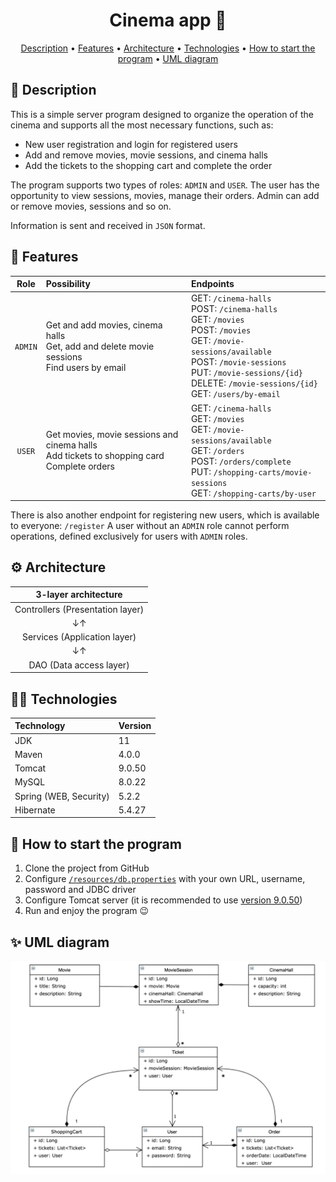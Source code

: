 <h1 align="center">
  Cinema app 🎥
</h1>

<p align="center">
  <a href="#-description">Description</a> •
  <a href="#-features">Features</a> •
  <a href="#-architecture">Architecture</a> •
  <a href="#-technologies">Technologies</a> •
  <a href="#-how-to-start-the-program">How to start the program</a> •
  <a href="#-uml-diagram">UML diagram</a>
</p>

## 📃 Description
This is a simple server program designed to organize the operation of the cinema and supports all the most necessary functions, such as:

* New user registration and login for registered users
* Add and remove movies, movie sessions, and cinema halls
* Add the tickets to the shopping cart and complete the order

The program supports two types of roles: `ADMIN` and `USER`.
The user has the opportunity to view sessions, movies, manage their orders.
Admin can add or remove movies, sessions and so on.

Information is sent and received in `JSON` format.

## 🚀 Features
|  Role   | Possibility                                                                                      | Endpoints                                                                                                                                                                                                                                   |
|:-------:|:-------------------------------------------------------------------------------------------------|:--------------------------------------------------------------------------------------------------------------------------------------------------------------------------------------------------------------------------------------------|
| `ADMIN` | Get and add movies, cinema halls<br/>Get, add and delete movie sessions<br/>Find users by email  | GET: `/cinema-halls`<br/>POST: `/cinema-halls`<br/>GET: `/movies`<br/>POST: `/movies`<br/>GET: `/movie-sessions/available`<br/>POST: `/movie-sessions`<br/>PUT: `/movie-sessions/{id}`<br/>DELETE: `/movie-sessions/{id}`<br/>GET: `/users/by-email` |
| `USER`  | Get movies, movie sessions and cinema halls<br/>Add tickets to shopping card<br/>Complete orders | GET: `/cinema-halls`<br/>GET: `/movies`<br/>GET: `/movie-sessions/available`<br/>GET: `/orders`<br/>POST: `/orders/complete`<br/>PUT: `/shopping-carts/movie-sessions`<br/>GET: `/shopping-carts/by-user`                                          |

There is also another endpoint for registering new users, which is available to everyone: `/register`
A user without an `ADMIN` role cannot perform operations, defined exclusively for users with `ADMIN` roles.


## ⚙ Architecture
|       3-layer architecture       |
|:--------------------------------:|
| Controllers (Presentation layer) |
|                ↓↑                |
|   Services (Application layer)   |
|                ↓↑                |
|     DAO (Data access layer)      |

## 🧑‍💻 Technologies
| Technology             | Version |
|:-----------------------|:--------|
| JDK                    | 11      |
| Maven                  | 4.0.0   |
| Tomcat                 | 9.0.50  |
| MySQL                  | 8.0.22  |
| Spring (WEB, Security) | 5.2.2   |
| Hibernate              | 5.4.27  |

## 📎 How to start the program
1. Clone the project from GitHub
3. Configure [`/resources/db.properties`](https://github.com/pavlogook/cinema-app/blob/main/src/main/resources/db.properties#L2) with your own URL, username, password and JDBC driver
4. Configure Tomcat server (it is recommended to use [version 9.0.50](https://archive.apache.org/dist/tomcat/tomcat-9/v9.0.50/bin/))
5. Run and enjoy the program 😉

## ✨ UML diagram
![UML diagram](img/uml.png)
